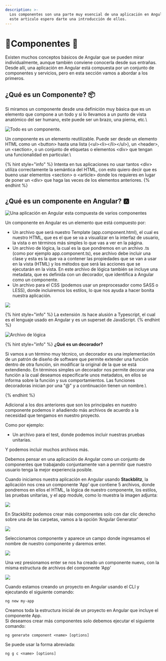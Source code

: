 ```yaml
---
description: >-
  Los componentes son una parte muy esencial de una aplicación en Angular y en
  este articulo espero darte una introducción de ellos.
---
```


# 🎈Componentes 🎈

Existen muchos conceptos básicos de Angular que se pueden mirar individualmente, aunque también conviene conocerla desde sus entrañas. Desde allí, una aplicación en Angular está compuesta por un conjunto de componentes y servicios, pero en esta sección vamos a abordar a los primeros.

## **¿Qué es un Componente?** 📦

Si miramos un  componente desde una definición muy básica que es un elemento que compone a un todo y si lo llevamos a un punto de vista anatómico del ser humano, este puede ser un brazo, una pierna, etc.\


![Todo es un componente.](.gitbook/assets/componente.png)

Un componente es un elemento reutilizable. Puede ser desde un elemento HTML como un \<button> hasta una lista (\<ul>\<li>\</li>\</ul>), un \<header>, un \<section>, o un conjunto de etiquetas o elementos \<div> que tengan una funcionalidad en particular.\


{% hint style="info" %}
&#x20;Intenta en tus aplicaciones no usar tantos \<div> utiliza correctamente la semántica del HTML, con esto quiero decir que es bueno usar elementos \<section> o \<article> donde los requieres en lugar de poner un \<div> que haga las veces de los elementos anteriores.
{% endhint %}

## **¿Qué es un componente en Angular?** 🅰️

![Una aplicación en Angular esta compuesta de varios componentes](.gitbook/assets/aplicaicon.png)

Un componente en Angular es un elemento que está compuesto por:

* Un archivo que será nuestro Template (app.component.html), el cual es nuestro HTML, que es el que se va a visualizar en la interfaz de usuario, la vista o en términos más simples lo que vas a ver en la página.&#x20;
* Un archivo de lógica, la cual es la que pondremos en un archivo .ts (como por ejemplo app.component.ts), ese archivo debe incluir una clase y esta es la que va a contener las propiedades que se van a usar en la vista (HTML) y los métodos que será las acciones que se ejecutarán en la vista. En este archivo de lógica también se incluye una metadata, que es definida con un decorador,  que identifica a Angular como un componente.
* Un archivo para el CSS (podemos usar un preprocesador como SASS o LESS), donde incluiremos los estilos, lo que nos ayuda a hacer bonita nuestra aplicación.

![](<.gitbook/assets/componente (1).png>)

{% hint style="info" %}
La extensión .ts hace alusión a Typescript, el cual es el lenguaje usado en Angular y es un superset de JavaScript.
{% endhint %}

![Archivo de lógica](.gitbook/assets/screen-shot-2019-09-13-at-10.43.26-pm.png)

{% hint style="info" %}
**¿Qué es un decorador?**&#x20;

Si vamos a un término muy técnico, un decorador es una implementación de un patrón de diseño de software que permite extender una función dentro de otra función, sin modificar la original de la que se está extendiendo. En términos simples un decorador nos permite decorar una función a la cual deseamos especificarle unos metadatos, en ellos se informa sobre la función y sus comportamientos. Las funciones decoradoras inician por una "@" y a continuación tienen un nombre.\

{% endhint %}

Adicional a los dos anteriores que son los principales en nuestro componente podemos ir añadiendo más archivos de acuerdo a la necesidad que tengamos en nuestro proyecto.

Como por ejemplo:

* Un archivo para el test, donde podemos incluir nuestras pruebas unitarias.

Y podemos incluir muchos archivos más.

Debemos pensar en una aplicación de Angular como un conjunto de componentes que trabajando conjuntamente van a permitir que nuestro usuario tenga la mejor experiencia posible.

Cuando iniciamos nuestra aplicación en Angular usando **Stackblitz**, la aplicación nos crea un componente ‘App’ que contiene 5 archivos, donde pondremos en ellos el HTML, la lógica de nuestro componente, los estilos, las pruebas unitarias, y el app module, como lo muestra la imagen adjunta:

![](.gitbook/assets/screen-shot-2019-09-11-at-11.32.07-pm.png)

En Stackblitz podemos crear más componentes solo con dar clic derecho sobre una de las carpetas, vamos a la opción ‘Angular Generator’

![](.gitbook/assets/screen-shot-2019-09-11-at-11.32.50-pm.png)

Seleccionamos componente y aparece un campo donde ingresamos el nombre de nuestro componente y daremos enter.

![](.gitbook/assets/screen-shot-2019-09-11-at-11.34.33-pm.png)

Una vez presionamos enter se nos ha creado un componente nuevo, con la misma estructura de archivos del componente ‘App’

![](.gitbook/assets/screen-shot-2019-09-11-at-11.34.42-pm.png)

Cuando estamos creando un proyecto en Angular usando el CLI y ejecutando el siguiente comando:

```
ng new my-app
```

Creamos toda la estructura inicial de un proyecto en Angular que incluye el componente App.\
Si deseamos crear más componentes solo debemos ejecutar el siguiente comando:

```
ng generate component <name> [options]

```

Se puede usar la forma abreviada:

```
ng g c <name> [options]

```
